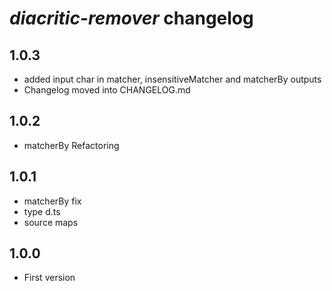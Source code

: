 
# *diacritic-remover* changelog
## 1.0.3
* added input char in matcher, insensitiveMatcher and matcherBy outputs
* Changelog moved into CHANGELOG.md
## 1.0.2
* matcherBy Refactoring
## 1.0.1
* matcherBy fix
* type d.ts
* source maps
## 1.0.0
* First version